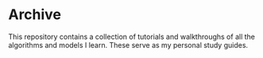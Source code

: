 # Archive
This repository contains a collection of tutorials and walkthroughs of all the algorithms and models I learn. These serve as my personal study guides.

